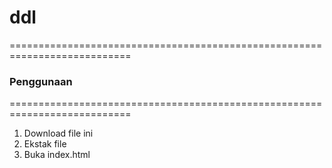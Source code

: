 # ddl

===========================================================================
### Penggunaan 
===========================================================================

1. Download file ini
2. Ekstak file
3. Buka index.html
